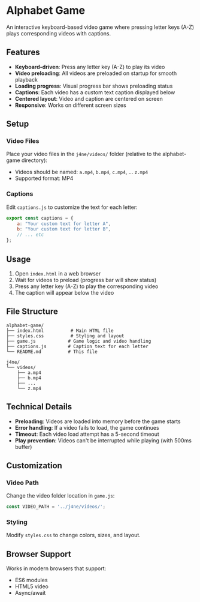 # Alphabet Game

An interactive keyboard-based video game where pressing letter keys (A-Z) plays corresponding videos with captions.

## Features

- **Keyboard-driven**: Press any letter key (A-Z) to play its video
- **Video preloading**: All videos are preloaded on startup for smooth playback
- **Loading progress**: Visual progress bar shows preloading status
- **Captions**: Each video has a custom text caption displayed below
- **Centered layout**: Video and caption are centered on screen
- **Responsive**: Works on different screen sizes

## Setup

### Video Files
Place your video files in the `j4ne/videos/` folder (relative to the alphabet-game directory):
- Videos should be named: `a.mp4`, `b.mp4`, `c.mp4`, ... `z.mp4`
- Supported format: MP4

### Captions
Edit `captions.js` to customize the text for each letter:
```javascript
export const captions = {
    a: "Your custom text for letter A",
    b: "Your custom text for letter B",
    // ... etc
};
```

## Usage

1. Open `index.html` in a web browser
2. Wait for videos to preload (progress bar will show status)
3. Press any letter key (A-Z) to play the corresponding video
4. The caption will appear below the video

## File Structure

```
alphabet-game/
├── index.html          # Main HTML file
├── styles.css          # Styling and layout
├── game.js            # Game logic and video handling
├── captions.js        # Caption text for each letter
└── README.md          # This file

j4ne/
└── videos/
    ├── a.mp4
    ├── b.mp4
    ├── ...
    └── z.mp4
```

## Technical Details

- **Preloading**: Videos are loaded into memory before the game starts
- **Error handling**: If a video fails to load, the game continues
- **Timeout**: Each video load attempt has a 5-second timeout
- **Play prevention**: Videos can't be interrupted while playing (with 500ms buffer)

## Customization

### Video Path
Change the video folder location in `game.js`:
```javascript
const VIDEO_PATH = '../j4ne/videos/';
```

### Styling
Modify `styles.css` to change colors, sizes, and layout.

## Browser Support

Works in modern browsers that support:
- ES6 modules
- HTML5 video
- Async/await
